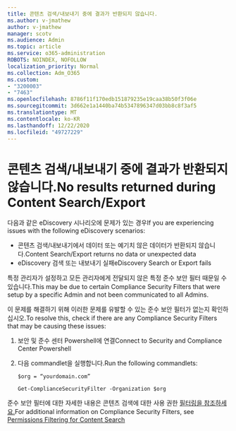 ```yaml
---
title: 콘텐츠 검색/내보내기 중에 결과가 반환되지 않습니다.
ms.author: v-jmathew
author: v-jmathew
manager: scotv
ms.audience: Admin
ms.topic: article
ms.service: o365-administration
ROBOTS: NOINDEX, NOFOLLOW
localization_priority: Normal
ms.collection: Adm_O365
ms.custom:
- "3200003"
- "7463"
ms.openlocfilehash: 8786f11f170edb151879235e19caa38b50f3f06e
ms.sourcegitcommit: 3d662e1a1440ba74b5347896347d03bb8c8f3af5
ms.translationtype: MT
ms.contentlocale: ko-KR
ms.lasthandoff: 12/22/2020
ms.locfileid: "49727229"
---
```

# <a name="no-results-returned-during-content-searchexport"></a><span data-ttu-id="3eecd-102">콘텐츠 검색/내보내기 중에 결과가 반환되지 않습니다.</span><span class="sxs-lookup"><span data-stu-id="3eecd-102">No results returned during Content Search/Export</span></span>

<span data-ttu-id="3eecd-103">다음과 같은 eDiscovery 시나리오에 문제가 있는 경우</span><span class="sxs-lookup"><span data-stu-id="3eecd-103">If you are experiencing issues with the following eDiscovery scenarios:</span></span>

- <span data-ttu-id="3eecd-104">콘텐츠 검색/내보내기에서 데이터 또는 예기치 않은 데이터가 반환되지 않습니다.</span><span class="sxs-lookup"><span data-stu-id="3eecd-104">Content Search/Export returns no data or unexpected data</span></span>
- <span data-ttu-id="3eecd-105">eDiscovery 검색 또는 내보내기 실패</span><span class="sxs-lookup"><span data-stu-id="3eecd-105">eDiscovery Search or Export fails</span></span>

<span data-ttu-id="3eecd-106">특정 관리자가 설정하고 모든 관리자에게 전달되지 않은 특정 준수 보안 필터 때문일 수 있습니다.</span><span class="sxs-lookup"><span data-stu-id="3eecd-106">This may be due to certain Compliance Security Filters that were setup by a specific Admin and not been communicated to all Admins.</span></span>

<span data-ttu-id="3eecd-107">이 문제를 해결하기 위해 이러한 문제를 유발할 수 있는 준수 보안 필터가 없는지 확인하십시오.</span><span class="sxs-lookup"><span data-stu-id="3eecd-107">To resolve this, check if there are any Compliance Security Filters that may be causing these issues:</span></span>

1. <span data-ttu-id="3eecd-108">보안 및 준수 센터 Powershell에 연결</span><span class="sxs-lookup"><span data-stu-id="3eecd-108">Connect to Security and Compliance Center Powershell</span></span>
2. <span data-ttu-id="3eecd-109">다음 commandlet을 실행합니다.</span><span class="sxs-lookup"><span data-stu-id="3eecd-109">Run the following commandlets:</span></span>

    `$org = “yourdomain.com”`

    `Get-ComplianceSecurityFilter -Organization $org`

<span data-ttu-id="3eecd-110">준수 보안 필터에 대한 자세한 내용은 콘텐츠 검색에 대한 사용 권한 [필터링을 참조하세요.](https://docs.microsoft.com/microsoft-365/compliance/permissions-filtering-for-content-search)</span><span class="sxs-lookup"><span data-stu-id="3eecd-110">For additional information on Compliance Security Filters, see [Permissions Filtering for Content Search](https://docs.microsoft.com/microsoft-365/compliance/permissions-filtering-for-content-search)</span></span>
